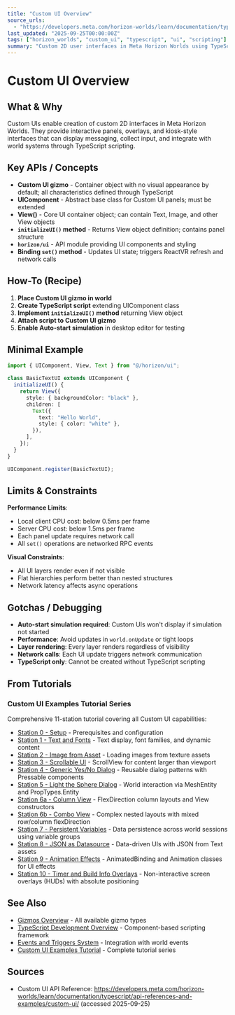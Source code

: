 ```yaml
---
title: "Custom UI Overview"
source_urls:
  - "https://developers.meta.com/horizon-worlds/learn/documentation/typescript/api-references-and-examples/custom-ui/"
last_updated: "2025-09-25T00:00:00Z"
tags: ["horizon_worlds", "custom_ui", "typescript", "ui", "scripting"]
summary: "Custom 2D user interfaces in Meta Horizon Worlds using TypeScript and the Custom UI gizmo."
---
```


# Custom UI Overview

## What & Why

Custom UIs enable creation of custom 2D interfaces in Meta Horizon Worlds. They provide interactive panels, overlays, and kiosk-style interfaces that can display messaging, collect input, and integrate with world systems through TypeScript scripting.

## Key APIs / Concepts

- **Custom UI gizmo** - Container object with no visual appearance by default; all characteristics defined through TypeScript
- **UIComponent** - Abstract base class for Custom UI panels; must be extended
- **View()** - Core UI container object; can contain Text, Image, and other View objects
- **`initializeUI()` method** - Returns View object definition; contains panel structure
- **`horizon/ui`** - API module providing UI components and styling
- **Binding `set()` method** - Updates UI state; triggers ReactVR refresh and network calls

## How-To (Recipe)

1. **Place Custom UI gizmo in world**
2. **Create TypeScript script** extending UIComponent class
3. **Implement `initializeUI()` method** returning View object
4. **Attach script to Custom UI gizmo**
5. **Enable Auto-start simulation** in desktop editor for testing

## Minimal Example

```typescript
import { UIComponent, View, Text } from "@/horizon/ui";

class BasicTextUI extends UIComponent {
  initializeUI() {
    return View({
      style: { backgroundColor: "black" },
      children: [
        Text({
          text: "Hello World",
          style: { color: "white" },
        }),
      ],
    });
  }
}

UIComponent.register(BasicTextUI);
```

## Limits & Constraints

**Performance Limits**:

- Local client CPU cost: below 0.5ms per frame
- Server CPU cost: below 1.5ms per frame
- Each panel update requires network call
- All `set()` operations are networked RPC events

**Visual Constraints**:

- All UI layers render even if not visible
- Flat hierarchies perform better than nested structures
- Network latency affects async operations

## Gotchas / Debugging

- **Auto-start simulation required**: Custom UIs won't display if simulation not started
- **Performance**: Avoid updates in `world.onUpdate` or tight loops
- **Layer rendering**: Every layer renders regardless of visibility
- **Network calls**: Each UI update triggers network communication
- **TypeScript only**: Cannot be created without TypeScript scripting

## From Tutorials

### Custom UI Examples Tutorial Series

Comprehensive 11-station tutorial covering all Custom UI capabilities:

- [Station 0 - Setup](./tutorials/custom-ui-examples/00-setup.md) - Prerequisites and configuration
- [Station 1 - Text and Fonts](./tutorials/custom-ui-examples/01-text-and-fonts.md) - Text display, font families, and dynamic content
- [Station 2 - Image from Asset](./tutorials/custom-ui-examples/02-image-from-asset.md) - Loading images from texture assets
- [Station 3 - Scrollable UI](./tutorials/custom-ui-examples/03-scrollable-ui.md) - ScrollView for content larger than viewport
- [Station 4 - Generic Yes/No Dialog](./tutorials/custom-ui-examples/04-generic-yes-no-dialog.md) - Reusable dialog patterns with Pressable components
- [Station 5 - Light the Sphere Dialog](./tutorials/custom-ui-examples/05-light-the-sphere-dialog.md) - World interaction via MeshEntity and PropTypes.Entity
- [Station 6a - Column View](./tutorials/custom-ui-examples/06a-column-view.md) - FlexDirection column layouts and View constructors
- [Station 6b - Combo View](./tutorials/custom-ui-examples/06b-combo-view.md) - Complex nested layouts with mixed row/column flexDirection
- [Station 7 - Persistent Variables](./tutorials/custom-ui-examples/07-persistent-variables.md) - Data persistence across world sessions using variable groups
- [Station 8 - JSON as Datasource](./tutorials/custom-ui-examples/08-json-as-datasource.md) - Data-driven UIs with JSON from Text assets
- [Station 9 - Animation Effects](./tutorials/custom-ui-examples/09-animation-effects.md) - AnimatedBinding and Animation classes for UI effects
- [Station 10 - Timer and Build Info Overlays](./tutorials/custom-ui-examples/10-timer-and-build-info-overlays.md) - Non-interactive screen overlays (HUDs) with absolute positioning

## See Also

- [Gizmos Overview](./gizmos-overview.md) - All available gizmo types
- [TypeScript Development Overview](./typescript-development-overview.md) - Component-based scripting framework
- [Events and Triggers System](./events-triggers-system.md) - Integration with world events
- [Custom UI Examples Tutorial](./tutorials/custom-ui-examples/00-setup.md) - Complete tutorial series

## Sources

- Custom UI API Reference: https://developers.meta.com/horizon-worlds/learn/documentation/typescript/api-references-and-examples/custom-ui/ (accessed 2025-09-25)

